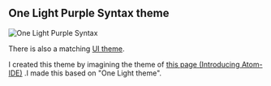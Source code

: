 ## One Light Purple Syntax theme

![One Light Purple Syntax](https://i.imgur.com/8MtuDMK.png)

There is also a matching [UI theme](https://atom.io/themes/one-light-ui).

I created this theme by imagining the theme of  [this page (Introducing Atom-IDE)](http://blog.atom.io/2017/09/12/announcing-atom-ide.html) .I made this based on "One Light theme".
